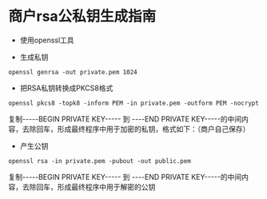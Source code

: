 # 商户rsa公私钥生成指南

- 使用openssl工具

- 生成私钥
```aidl
openssl genrsa -out private.pem 1024
```

- 把RSA私钥转换成PKCS8格式

```aidl
openssl pkcs8 -topk8 -inform PEM -in private.pem -outform PEM -nocrypt
```

复制-----BEGIN PRIVATE KEY----- 到 ----END PRIVATE
KEY-----的中间内容，去除回车，形成最终程序中用于加密的私钥，格式如下：（商户自己保存）

- 产生公钥

```aidl
openssl rsa -in private.pem -pubout -out public.pem
```
复制-----BEGIN PRIVATE KEY----- 到 ----END PRIVATE KEY-----的中间内容，去除回车，形成最终程序中用于解密的公钥
